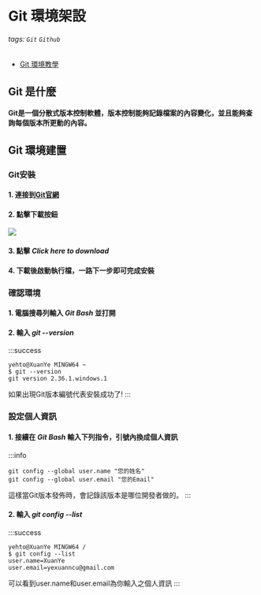 
#  **Git 環境架設**
###### tags: `Git` `Github`
* [Git 環境教學](https://w3c.hexschool.com/category/Git%20%E7%92%B0%E5%A2%83%E6%95%99%E5%AD%B8)
## **Git 是什麼**
#### Git是一個分散式版本控制軟體，版本控制能夠記錄檔案的內容變化，並且能夠查詢每個版本所更動的內容。
## **Git 環境建置**
### Git安裝
#### 1. 連接到[Git官網](https://git-scm.com/)
#### 2. 點擊下載按鈕
![](https://i.imgur.com/tJKAt7p.png)
#### 3. 點擊 *Click here to download*
#### 4. 下載後啟動執行檔，一路下一步即可完成安裝
### 確認環境
#### 1. 電腦搜尋列輸入 *Git Bash* 並打開
#### 2. 輸入 *git --version*
:::success
```
yehto@XuanYe MINGW64 ~
$ git --version
git version 2.36.1.windows.1
```
如果出現Git版本編號代表安裝成功了!
:::
### 設定個人資訊
#### 1. 接續在 *Git Bash* 輸入下列指令，引號內換成個人資訊
:::info
```
git config --global user.name "您的姓名"
git config --global user.email "您的Email"
```
這樣當Git版本發佈時，會記錄該版本是哪位開發者做的。
:::
#### 2. 輸入 *git config --list*
:::success
```
yehto@XuanYe MINGW64 /
$ git config --list
user.name=XuanYe
user.email=yexuanncu@gmail.com
```
可以看到user.name和user.email為你輸入之個人資訊
:::